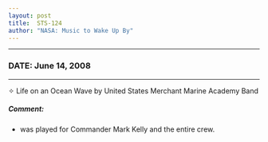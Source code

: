 ```yaml
---
layout: post
title:  STS-124
author: "NASA: Music to Wake Up By"
---
```


----
### DATE: June 14, 2008
----
✧ Life on an Ocean Wave by United States Merchant Marine Academy Band

##### Comment:
* was played for Commander Mark Kelly and the entire crew.
